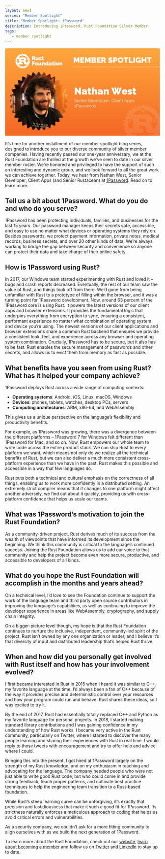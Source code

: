 ```yaml
---
layout: news
series: "Member Spotlight"
title: "Member Spotlight: 1Password"
description: Introducing 1Password, Rust Foundation Silver Member.
tags:
   - member spotlight
---
```


![Nathan West](/img/news/2022-03-08-member-spotlight-1password/member_spotlight_nathan_west.png)

It’s time for another installment of our member spotlight blog series, designed to introduce you to our diverse community of silver member companies. Having recently passed our one-year anniversary, we at the Rust Foundation are thrilled at the growth we’ve seen to date in our silver member roster. We’re honored and privileged to have the support of such an interesting and dynamic group, and we look forward to all the great work we can achieve together. Today, we hear from Nathan West, Senior Developer, Client Apps (and Senior Rustacean) at [1Password](https://1password.com/). Read on to learn more. 

## Tell us a bit about 1Password. What do you do and who do you serve?

1Password has been protecting individuals, families, and businesses for the last 15 years. Our password manager keeps their secrets safe, accessible, and easy to use no matter what devices or operating systems they rely on. Besides passwords, we protect payment information, private notes, medical records, business secrets, and over 20 other kinds of data. We’re always working to bridge the gap between security and convenience so anyone can protect their data and take charge of their online safety.

## How is 1Password using Rust?

In 2017, our Windows team started experimenting with Rust and loved it – bugs and crash reports decreased. Eventually, the rest of our team saw the value of Rust, and things took off from there. We’d gone from being unfamiliar with Rust to a prototype of filling within the browser, and it was a turning point for 1Password development. Now, around 63 percent of the 1Password core is using Rust. It powers the latest versions of our client apps and browser extensions. It provides the fundamental logic that underpins everything from encryption to sync, ensuring a consistent, performant experience no matter what combination of operating system and device you’re using. The newest versions of our client applications and browser extensions share a common Rust backend that ensures we provide a consistent look, feel, and experience across any browser and operating system combination. Crucially, 1Password has to be secure, but it also has to be fast. Rust enables the secure management of passwords and other secrets, and allows us to evict them from memory as fast as possible.

## What benefits have you seen from using Rust? What has it helped your company achieve? 

1Password deploys Rust across a wide range of computing contexts:

- **Operating systems**: Android, iOS, Linux, macOS, Windows 
- **Devices**: phones, tablets, watches, desktop PCs, servers
- **Computing architectures**: ARM, x86-64, and WebAssembly

This gives us a unique perspective on the language’s flexibility and productivity benefits.

​​For example, as 1Password was growing, there was a divergence between the different platforms – 1Password 7 for Windows felt different than 1Password for Mac, and so on. Now, Rust empowers our whole team to write code across the entire product stack. We can ship Rust to every platform we want, which means not only do we realize all the technical benefits of Rust, but we can also deliver a much more consistent cross-platform experience than we have in the past. Rust makes this possible and accessible in a way that few languages do. 

Rust puts both a technical and cultural emphasis on the correctness of all things, enabling us to work more confidently in a distributed setting. An extremely strict compiler means that if changes to one platform might affect another adversely, we find out about it quickly, providing us with cross-platform confidence that helps us scale our teams.

## What was 1Password’s motivation to join the Rust Foundation?

As a community-driven project, Rust derives much of its success from the wealth of viewpoints that have informed its development since the beginning. We think this community is critical to the language’s continued success. Joining the Rust Foundation allows us to add our voice to that community and help the project become even more secure, productive, and accessible to developers of all kinds.

## What do you hope the Rust Foundation will accomplish in the months and years ahead?

On a technical level, I’d love to see the Foundation continue to support the work of the language team and third party open source contributors in improving the language’s capabilities, as well as continuing to improve the developer experience in areas like WebAssembly, cryptography, and supply chain integrity.

On a bigger-picture level though, my hope is that the Rust Foundation continues to nurture the inclusive, independent, community-led spirit of the project. Rust isn’t owned by any one organization or leader, and I believe it’s that diversity of input and distributed leadership that’s helped Rust thrive.

## When and how did you personally get involved with Rust itself and how has your involvement evolved?

I first became interested in Rust in 2015 when I heard it was similar to C++, my favorite language at the time. I’d always been a fan of C++ because of the way it provides precise and deterministic control over your resources and how your program could run and behave. Rust shares these ideas, so I was excited to try it.

By the end of 2017, Rust had essentially totally replaced C++ and Python as my favorite language for personal projects. In 2018, I started making standard library contributions and I was gaining confidence in my understanding of how Rust works. I became very active in the Rust community, particularly on Twitter, where I started to discover the many people learning and sharing their experiences with Rust in real time. I would reply to those tweets with encouragement and try to offer help and advice where I could.

Bringing this into the present, I got hired at 1Password largely on the strength of my Rust knowledge, and on my enthusiasm in teaching and advocating for the language. The company needed people who were not just able to write good Rust code, but who could come in and provide strong feedback, teach proper patterns, and cultivate best practice techniques to help the engineering team transition to a Rust-based foundation.

While Rust’s steep learning curve can be unforgiving, it’s exactly that precision and fastidiousness that make it such a good fit for 1Password. Its strictness naturally enforces a meticulous approach to coding that helps us avoid critical errors and vulnerabilities.

As a security company, we couldn’t ask for a more fitting community to align ourselves with as we build the next generation of 1Password.

To learn more about the Rust Foundation, check out our [website](https://foundation.rust-lang.org/), [learn about becoming a member](https://foundation.rust-lang.org/info/become-a-member/) and follow us on [Twitter](https://twitter.com/rust_foundation) and [LinkedIn](https://www.linkedin.com/company/rust-foundation/) to stay up to date.
